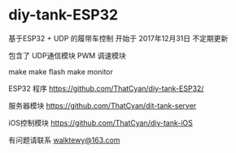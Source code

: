 # diy-tank-ESP32
基于ESP32 + UDP 的履带车控制
开始于 2017年12月31日 不定期更新


包含了 UDP通信模块 PWM 调速模块

make
make flash
make monitor


ESP32 程序
https://github.com/ThatCyan/diy-tank-ESP32/

服务器模块
https://github.com/ThatCyan/dit-tank-server

iOS控制模块
https://github.com/ThatCyan/diy-tank-iOS

有问题请联系 walktewy@163.com
